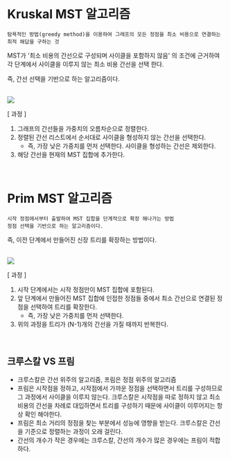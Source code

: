 # Kruskal MST 알고리즘
```
탐욕적인 방법(greedy method)을 이용하여 그래프의 모든 정점을 최소 비용으로 연결하는 최적 해답을 구하는 것
```

MST가 '최소 비용의 간선으로 구성되며 사이클을 포함하지 않음' 의 조건에 근거하여 각 단계에서 사이클을 이루지 않는 최소 비용 간선을 선택 한다.

즉, 간선 선택을 기반으로 하는 알고리즘이다.

<br>

<img src="https://velog.velcdn.com/images%2Ffldfls%2Fpost%2Fbfc8ca76-a339-45c2-b1cd-17be367b9f8c%2Fimage.png">

<br>

[ 과정 ]

1. 그래프의 간선들을 가중치의 오름차순으로 정렬한다.
2. 정렬된 간선 리스트에서 순서대로 사이클을 형성하지 않는 간선을 선택한다.
    - 즉, 가장 낮은 가중치를 먼저 선택한다. 사이클을 형성하는 간선은 제외한다.
3. 해당 간선을 현재의 MST 집합에 추가한다.

<br>

# Prim MST 알고리즘
```
시작 정점에서부터 출발하여 MST 집합을 단계적으로 확장 해나가는 방법
정점 선택을 기반으로 하는 알고리즘이다.
```

즉, 이전 단계에서 만들어진 신장 트리를 확장하는 방법이다.

<br>

<img src="https://velog.velcdn.com/images%2Ffldfls%2Fpost%2F4b407297-f4c6-4487-a62b-4d5f52fa64f3%2Fimage.png">

<br>

[ 과정 ]

1. 시작 단계에서는 시작 정점만이 MST 집합에 포함된다.
2. 앞 단계에서 만들어진 MST 집합에 인접한 정점들 중에서 최소 간선으로 연결된 정점을 선택하여 트리를 확장한다.
    - 즉, 가장 낮은 가중치를 먼저 선택한다.
3. 위의 과정을 트리가 (N-1)개의 간선을 가질 때까지 반복한다.

<br>

## 크루스칼 VS 프림
- 크루스칼은 간선 위주의 알고리즘, 프림은 정점 위주의 알고리즘
- 프림은 시작점을 정하고, 시작점에서 가까운 정점을 선택하면서 트리를 구성하므로 그 과정에서 사이클을 이루지 않는다. 크루스칼은 시작점을 따로 정하지 않고 최소 비용의 간선을 차례로 대입하면서 트리를 구성하기 때문에 사이클이 이루어지는 항상 확인 해야한다.
- 프림은 최소 거리의 정점을 찾는 부분에서 성능에 영향을 받는다. 크루스칼은 간선을 기준으로 정렬하는 과정이 오래 걸린다.
- 간선의 개수가 작은 경우에는 크루스칼, 간선의 개수가 많은 경우에는 프림이 적합하다.
